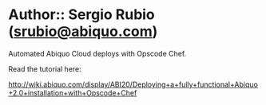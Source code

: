 # Author:: Sergio Rubio (<srubio@abiquo.com>)

Automated Abiquo Cloud deploys with Opscode Chef.

Read the tutorial here:

http://wiki.abiquo.com/display/ABI20/Deploying+a+fully+functional+Abiquo+2.0+installation+with+Opscode+Chef

